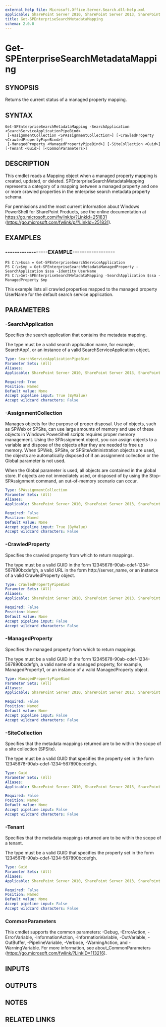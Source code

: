 ```yaml
---
external help file: Microsoft.Office.Server.Search.dll-help.xml
applicable: SharePoint Server 2010, SharePoint Server 2013, SharePoint Server 2016, SharePoint Server 2019
title: Get-SPEnterpriseSearchMetadataMapping
schema: 2.0.0
---
```


# Get-SPEnterpriseSearchMetadataMapping

## SYNOPSIS
Returns the current status of a managed property mapping.

## SYNTAX

```
Get-SPEnterpriseSearchMetadataMapping -SearchApplication <SearchServiceApplicationPipeBind>
 [-AssignmentCollection <SPAssignmentCollection>] [-CrawledProperty <CrawledPropertyPipeBind>]
 [-ManagedProperty <ManagedPropertyPipeBind>] [-SiteCollection <Guid>] [-Tenant <Guid>] [<CommonParameters>]
```

## DESCRIPTION
This cmdlet reads a Mapping object when a managed property mapping is created, updated, or deleted.
SPEnterpriseSearchMetadataMapping represents a category of a mapping between a managed property and one or more crawled properties in the enterprise search metadata property schema.

For permissions and the most current information about Windows PowerShell for SharePoint Products, see the online documentation at https://go.microsoft.com/fwlink/p/?LinkId=251831 (https://go.microsoft.com/fwlink/p/?LinkId=251831).

## EXAMPLES

### ------------------EXAMPLE------------------ 
```
PS C:\>$ssa = Get-SPEnterpriseSearchServiceApplication
PS C:\>$mp = Get-SPEnterpriseSearchMetadataManagedProperty -SearchApplication $ssa -Identity UserName
PS C:\>Get-SPEnterpriseSearchMetadataMapping -SearchApplication $ssa -ManagedProperty $mp
```

This example lists all crawled properties mapped to the managed property UserName for the default search service application.

## PARAMETERS

### -SearchApplication
Specifies the search application that contains the metadata mapping.

The type must be a valid search application name, for example, SearchApp1, or an instance of a valid SearchServiceApplication object.

```yaml
Type: SearchServiceApplicationPipeBind
Parameter Sets: (All)
Aliases: 
Applicable: SharePoint Server 2010, SharePoint Server 2013, SharePoint Server 2016, SharePoint Server 2019

Required: True
Position: Named
Default value: None
Accept pipeline input: True (ByValue)
Accept wildcard characters: False
```

### -AssignmentCollection
Manages objects for the purpose of proper disposal. Use of objects, such as SPWeb or SPSite, can use large amounts of memory and use of these objects in Windows PowerShell scripts requires proper memory management. Using the SPAssignment object, you can assign objects to a variable and dispose of the objects after they are needed to free up memory. When SPWeb, SPSite, or SPSiteAdministration objects are used, the objects are automatically disposed of if an assignment collection or the Global parameter is not used.

When the Global parameter is used, all objects are contained in the global store. If objects are not immediately used, or disposed of by using the Stop-SPAssignment command, an out-of-memory scenario can occur.

```yaml
Type: SPAssignmentCollection
Parameter Sets: (All)
Aliases: 
Applicable: SharePoint Server 2010, SharePoint Server 2013, SharePoint Server 2016, SharePoint Server 2019

Required: False
Position: Named
Default value: None
Accept pipeline input: True (ByValue)
Accept wildcard characters: False
```

### -CrawledProperty
Specifies the crawled property from which to return mappings.

The type must be a valid GUID in the form 12345678-90ab-cdef-1234-567890bcdefgh, a valid URL in the form http://server_name, or an instance of a valid CrawledProperty object.

```yaml
Type: CrawledPropertyPipeBind
Parameter Sets: (All)
Aliases: 
Applicable: SharePoint Server 2010, SharePoint Server 2013, SharePoint Server 2016, SharePoint Server 2019

Required: False
Position: Named
Default value: None
Accept pipeline input: False
Accept wildcard characters: False
```

### -ManagedProperty
Specifies the managed property from which to return mappings.

The type must be a valid GUID in the form 12345678-90ab-cdef-1234-567890bcdefgh, a valid name of a managed property, for example, ManagedProperty1, or an instance of a valid ManagedProperty object.

```yaml
Type: ManagedPropertyPipeBind
Parameter Sets: (All)
Aliases: 
Applicable: SharePoint Server 2010, SharePoint Server 2013, SharePoint Server 2016, SharePoint Server 2019

Required: False
Position: Named
Default value: None
Accept pipeline input: False
Accept wildcard characters: False
```

### -SiteCollection
Specifies that the metadata mappings returned are to be within the scope of a site collection (SPSite).

The type must be a valid GUID that specifies the property set in the form 12345678-90ab-cdef-1234-567890bcdefgh.

```yaml
Type: Guid
Parameter Sets: (All)
Aliases: 
Applicable: SharePoint Server 2010, SharePoint Server 2013, SharePoint Server 2016, SharePoint Server 2019

Required: False
Position: Named
Default value: None
Accept pipeline input: False
Accept wildcard characters: False
```

### -Tenant
Specifies that the metadata mappings returned are to be within the scope of a tenant.

The type must be a valid GUID that specifies the property set in the form 12345678-90ab-cdef-1234-567890bcdefgh.

```yaml
Type: Guid
Parameter Sets: (All)
Aliases: 
Applicable: SharePoint Server 2010, SharePoint Server 2013, SharePoint Server 2016, SharePoint Server 2019

Required: False
Position: Named
Default value: None
Accept pipeline input: False
Accept wildcard characters: False
```

### CommonParameters
This cmdlet supports the common parameters: -Debug, -ErrorAction, -ErrorVariable, -InformationAction, -InformationVariable, -OutVariable, -OutBuffer, -PipelineVariable, -Verbose, -WarningAction, and -WarningVariable. For more information, see about_CommonParameters (https://go.microsoft.com/fwlink/?LinkID=113216).

## INPUTS

## OUTPUTS

## NOTES

## RELATED LINKS


